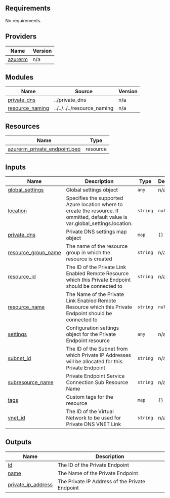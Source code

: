 <!-- BEGIN_TF_DOCS -->
## Requirements

No requirements.

## Providers

| Name | Version |
|------|---------|
| <a name="provider_azurerm"></a> [azurerm](#provider\_azurerm) | n/a |

## Modules

| Name | Source | Version |
|------|--------|---------|
| <a name="module_private_dns"></a> [private\_dns](#module\_private\_dns) | ../private_dns | n/a |
| <a name="module_resource_naming"></a> [resource\_naming](#module\_resource\_naming) | ../../../../resource_naming | n/a |

## Resources

| Name | Type |
|------|------|
| [azurerm_private_endpoint.pep](https://registry.terraform.io/providers/hashicorp/azurerm/latest/docs/resources/private_endpoint) | resource |

## Inputs

| Name | Description | Type | Default | Required |
|------|-------------|------|---------|:--------:|
| <a name="input_global_settings"></a> [global\_settings](#input\_global\_settings) | Global settings object | `any` | n/a | yes |
| <a name="input_location"></a> [location](#input\_location) | Specifies the supported Azure location where to create the resource. If ommitted, default value is var.global\_settings.location. | `string` | `null` | no |
| <a name="input_private_dns"></a> [private\_dns](#input\_private\_dns) | Private DNS settings map object | `map` | `{}` | no |
| <a name="input_resource_group_name"></a> [resource\_group\_name](#input\_resource\_group\_name) | The name of the resource group in which the resource is created | `string` | n/a | yes |
| <a name="input_resource_id"></a> [resource\_id](#input\_resource\_id) | The ID of the Private Link Enabled Remote Resource which this Private Endpoint should be connected to | `string` | n/a | yes |
| <a name="input_resource_name"></a> [resource\_name](#input\_resource\_name) | The Name of the Private Link Enabled Remote Resource which this Private Endpoint should be connected to | `string` | `null` | no |
| <a name="input_settings"></a> [settings](#input\_settings) | Configuration settings object for the Private Endpoint resource | `any` | n/a | yes |
| <a name="input_subnet_id"></a> [subnet\_id](#input\_subnet\_id) | The ID of the Subnet from which Private IP Addresses will be allocated for this Private Endpoint | `string` | n/a | yes |
| <a name="input_subresource_name"></a> [subresource\_name](#input\_subresource\_name) | Private Endpoint Service Connection Sub Resource Name | `string` | n/a | yes |
| <a name="input_tags"></a> [tags](#input\_tags) | Custom tags for the resource | `map` | `{}` | no |
| <a name="input_vnet_id"></a> [vnet\_id](#input\_vnet\_id) | The ID of the Virtual Network to be used for Private DNS VNET Link | `string` | n/a | yes |

## Outputs

| Name | Description |
|------|-------------|
| <a name="output_id"></a> [id](#output\_id) | The ID of the Private Endpoint |
| <a name="output_name"></a> [name](#output\_name) | The Name of the Private Endpoint |
| <a name="output_private_ip_address"></a> [private\_ip\_address](#output\_private\_ip\_address) | The Private IP Address of the Private Endpoint |
<!-- END_TF_DOCS -->